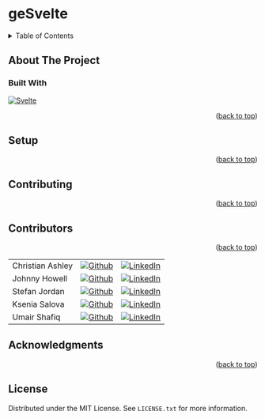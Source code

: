 # geSvelte

<a name="readme-top"></a>

<!-- TABLE OF CONTENTS -->
<details>
  <summary>Table of Contents</summary>
  <ol>
    <li>
      <a href="#about-the-project">About The Project</a>
      <ul>
        <li><a href="#built-with">Built With</a></li>
      </ul>
    </li>
    <li><a href="#setup">Setup</a></li>
    <li><a href="#contributing">Contributing</a></li>
    <li><a href="#contributors">Contributors</a></li>
    <li><a href="#acknowledgments">Acknowledgments</a></li>
    <li><a href="#license">License</a></li>
  </ol>
</details>

<!-- ABOUT THE PROJECT -->

## About The Project

### Built With

[![Svelte][Svelte.dev]][Svelte-url]

<!-- Typescript/Javascript, Vite, SvelteKit, Scss -->

<p align="right">(<a href="#readme-top">back to top</a>)</p>

<!-- SETUP -->

## Setup

<p align="right">(<a href="#readme-top">back to top</a>)</p>

<!-- CONTRIBUTING -->

## Contributing

<p align="right">(<a href="#readme-top">back to top</a>)</p>

<!-- CONTRIBUTORS -->

## Contributors

<p align="right">(<a href="#readme-top">back to top</a>)</p>

|   |   |   |
|---|---|---|
| Christian Ashley  | [![Github](https://img.shields.io/badge/github-%23121011.svg?style=for-the-badge&logo=github&logoColor=white)](https://github.com/Enixun)  | [![LinkedIn](https://img.shields.io/badge/LinkedIn-%230077B5.svg?logo=linkedin&logoColor=white)](https://www.linkedin.com/in/christian-z-ashley/)  |
| Johnny Howell  | [![Github](https://img.shields.io/badge/github-%23121011.svg?style=for-the-badge&logo=github&logoColor=white)](https://github.com/jh1551)  | [![LinkedIn](https://img.shields.io/badge/LinkedIn-%230077B5.svg?logo=linkedin&logoColor=white)](https://www.linkedin.com/in/john-howell-73a2b833/)  |
| Stefan Jordan  | [![Github](https://img.shields.io/badge/github-%23121011.svg?style=for-the-badge&logo=github&logoColor=white)](https://github.com/sjordan2010)  | [![LinkedIn](https://img.shields.io/badge/LinkedIn-%230077B5.svg?logo=linkedin&logoColor=white)](https://www.linkedin.com/in/stefan-jordan-3a466054)  |
| Ksenia Salova  | [![Github](https://img.shields.io/badge/github-%23121011.svg?style=for-the-badge&logo=github&logoColor=white)](https://github.com/ksslv)  |  [![LinkedIn](https://img.shields.io/badge/LinkedIn-%230077B5.svg?logo=linkedin&logoColor=white)](https://www.linkedin.com/in/ksenia-s/) |
| Umair Shafiq  | [![Github](https://img.shields.io/badge/github-%23121011.svg?style=for-the-badge&logo=github&logoColor=white)](https://github.com/mooselamb)   |  [![LinkedIn](https://img.shields.io/badge/LinkedIn-%230077B5.svg?logo=linkedin&logoColor=white)](hhttps://www.linkedin.com/in/umair-shafiq-69a419261/) |



<!-- ACKNOWLEDGMENTS -->

## Acknowledgments

<p align="right">(<a href="#readme-top">back to top</a>)</p>

<!-- LICENSE -->

## License

Distributed under the MIT License. See `LICENSE.txt` for more information.

<!-- Library oof badges -->

[Next.js]: https://img.shields.io/badge/next.js-000000?style=for-the-badge&logo=nextdotjs&logoColor=white
[Svelte.dev]: https://img.shields.io/badge/Svelte-4A4A55?style=for-the-badge&logo=svelte&logoColor=FF3E00
[Svelte-url]: https://svelte.dev/
